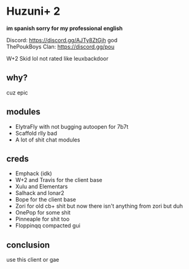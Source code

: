# Huzuni+ 2
**im spanish sorry for my professional english**<br>

 
Discord: https://discord.gg/AJTy8ZtGjh god<br>
ThePoukBoys Clan: https://discord.gg/pou

W+2 Skid lol
not rated like leuxbackdoor
## why?
cuz epic
## modules
- ElytraFly with not bugging autoopen for 7b7t
- Scaffold rlly bad
- A lot of shit chat modules

## creds
- Emphack (idk)
- W+2 and Travis for the client base
- Xulu and Elementars
- Salhack and Ionar2
- Bope for the client base
- Zori for old cb+ shit but now there isn't anything from zori but duh
- OnePop for some shit
- Pinneaple for shit too
- Floppinqq compacted gui
## conclusion
use this client or gae
